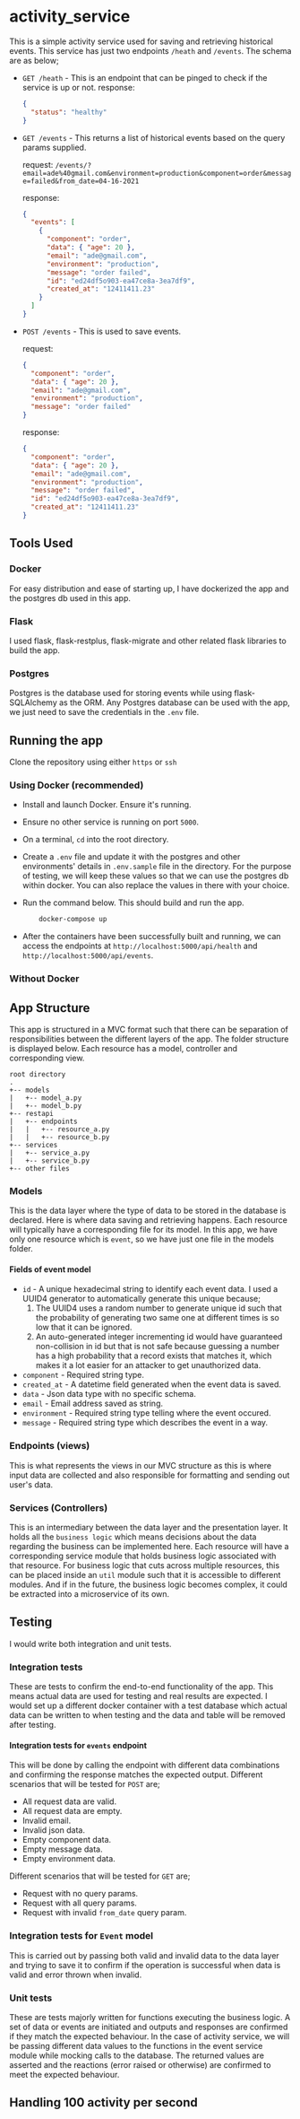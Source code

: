 # activity_service

This is a simple activity service used for saving and retrieving historical events. This service has just two endpoints `/heath` and `/events`. The schema are as below;

- `GET /heath` - This is an endpoint that can be pinged to check if the service is up or not.
  response:

  ```json
  {
    "status": "healthy"
  }
  ```

- `GET /events` - This returns a list of historical events based on the query params supplied.

  request:
  `/events/?email=ade%40gmail.com&environment=production&component=order&message=failed&from_date=04-16-2021`

  response:

  ```json
  {
    "events": [
      {
        "component": "order",
        "data": { "age": 20 },
        "email": "ade@gmail.com",
        "environment": "production",
        "message": "order failed",
        "id": "ed24df5o903-ea47ce8a-3ea7df9",
        "created_at": "12411411.23"
      }
    ]
  }
  ```

- `POST /events` - This is used to save events.

  request:

  ```json
  {
    "component": "order",
    "data": { "age": 20 },
    "email": "ade@gmail.com",
    "environment": "production",
    "message": "order failed"
  }
  ```

  response:

  ```json
  {
    "component": "order",
    "data": { "age": 20 },
    "email": "ade@gmail.com",
    "environment": "production",
    "message": "order failed",
    "id": "ed24df5o903-ea47ce8a-3ea7df9",
    "created_at": "12411411.23"
  }
  ```

## Tools Used

### Docker

For easy distribution and ease of starting up, I have dockerized the app and the postgres db used in this app.

### Flask

I used flask, flask-restplus, flask-migrate and other related flask libraries to build the app.

### Postgres

Postgres is the database used for storing events while using flask-SQLAlchemy as the ORM. Any Postgres database can be used with the app, we just need to save the credentials in the `.env` file.

## Running the app

Clone the repository using either `https` or `ssh`

### Using Docker (recommended)

- Install and launch Docker. Ensure it's running.
- Ensure no other service is running on port `5000`.
- On a terminal, `cd` into the root directory.
- Create a `.env` file and update it with the postgres and other environments' details in `.env.sample` file in the directory. For the purpose of testing, we will keep these values so that we can use the postgres db within docker. You can also replace the values in there with your choice.
- Run the command below. This should build and run the app.

  ```sh
      docker-compose up
  ```

- After the containers have been successfully built and running, we can access the endpoints at `http://localhost:5000/api/health` and `http://localhost:5000/api/events`.

### Without Docker

## App Structure

This app is structured in a MVC format such that there can be separation of responsibilities between the different layers of the app. The folder structure is displayed below. Each resource has a model, controller and corresponding view.

```files
root directory
.
+-- models
|   +-- model_a.py
|   +-- model_b.py
+-- restapi
|   +-- endpoints
|   |   +-- resource_a.py
|   |   +-- resource_b.py
+-- services
|   +-- service_a.py
|   +-- service_b.py
+-- other files
```

### Models

This is the data layer where the type of data to be stored in the database is declared. Here is where data saving and retrieving happens. Each resource will typically have a corresponding file for its model. In this app, we have only one resource which is `event`, so we have just one file in the models folder.

#### Fields of event model

- `id` - A unique hexadecimal string to identify each event data. I used a UUID4 generator to automatically generate this unique because;
  1. The UUID4 uses a random number to generate unique id such that the probability of generating two same one at different times is so low that it can be ignored.
  2. An auto-generated integer incrementing id would have guaranteed non-collision in id but that is not safe because guessing a number has a high probability that a record exists that matches it, which makes it a lot easier for an attacker to get unauthorized data.
- `component` - Required string type.
- `created_at` - A datetime field generated when the event data is saved.
- `data` - Json data type with no specific schema.
- `email` - Email address saved as string.
- `environment` - Required string type telling where the event occured.
- `message` - Required string type which describes the event in a way.

### Endpoints (views)

This is what represents the views in our MVC structure as this is where input data are collected and also responsible for formatting and sending out user's data.

### Services (Controllers)

This is an intermediary between the data layer and the presentation layer. It holds all the `business logic` which means decisions about the data regarding the business can be implemented here. Each resource will have a corresponding service module that holds business logic associated with that resource.
For business logic that cuts across multiple resources, this can be placed inside an `util` module such that it is accessible to different modules. And if in the future, the business logic becomes complex, it could be extracted into a microservice of its own.

## Testing

I would write both integration and unit tests.

### Integration tests

These are tests to confirm the end-to-end functionality of the app. This means actual data are used for testing and real results are expected. I would set up a different docker container with a test database which actual data can be written to when testing and the data and table will be removed after testing.

#### Integration tests for `events` endpoint

This will be done by calling the endpoint with different data combinations and confirming the response matches the expected output.
Different scenarios that will be tested for `POST` are;

- All request data are valid.
- All request data are empty.
- Invalid email.
- Invalid json data.
- Empty component data.
- Empty message data.
- Empty environment data.

Different scenarios that will be tested for `GET` are;

- Request with no query params.
- Request with all query params.
- Request with invalid `from_date` query param.

### Integration tests for `Event` model

This is carried out by passing both valid and invalid data to the data layer and trying to save it to confirm if the operation is successful when data is valid and error thrown when invalid.

### Unit tests

These are tests majorly written for functions executing the business logic. A set of data or events are initiated and outputs and responses are confirmed if they match the expected behaviour.
In the case of activity service, we will be passing different data values to the functions in the event service module while mocking calls to the database. The returned values are asserted and the reactions (error raised or otherwise) are confirmed to meet the expected behaviour.

## Handling 100 activity per second

